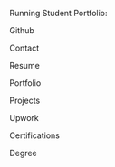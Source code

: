 Running Student Portfolio:

Github

Contact

Resume

Portfolio

Projects

Upwork

Certifications 

Degree

